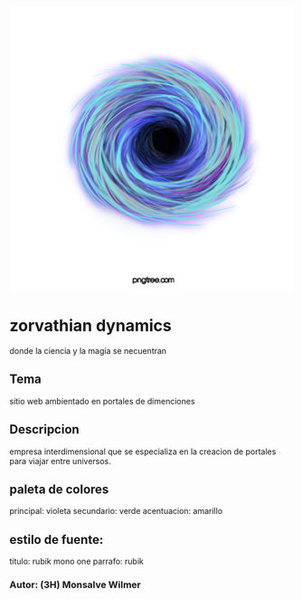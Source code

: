  ![logo.png](logo.png)
# zorvathian dynamics
donde la ciencia y la magia se necuentran

## Tema
sitio web ambientado en portales de dimenciones

## Descripcion
empresa interdimensional que se especializa en la creacion de portales para viajar entre universos.

## paleta de colores
principal: violeta
secundario: verde
acentuacion: amarillo

## estilo de fuente:
titulo: rubik mono one
parrafo: rubik

### Autor: (3H) Monsalve Wilmer
